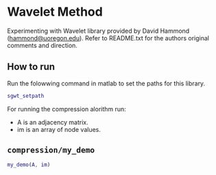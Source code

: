 # Wavelet Method

Experimenting with Wavelet library provided by David Hammond (hammond@uoregon.edu). Refer to README.txt for the authors original comments and direction.

## How to run
Run the folowwing command in matlab to set the paths for this library.

```matlab
sgwt_setpath
```
For running the compression alorithm run: 
* A is an adjacency matrix.
* im is an array of node values.

## `compression/my_demo`
```matlab
my_demo(A, im)
```
